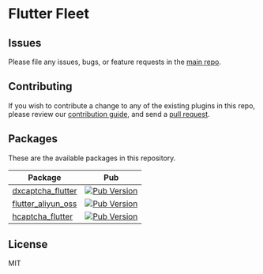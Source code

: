 # Flutter Fleet

## Issues

Please file any issues, bugs, or feature requests in the [main repo](https://github.com/FlutterFleet/FlutterFleet/issues/new).

## Contributing

If you wish to contribute a change to any of the existing plugins in this repo,
please review our [contribution guide](https://github.com/FlutterFleet/FlutterFleet/blob/main/.github/CONTRIBUTING.md),
and send a [pull request](https://github.com/FlutterFleet/FlutterFleet/pulls).

## Packages
These are the available packages in this repository.

| Package                                           | Pub                                                                                          |
|---------------------------------------------------|----------------------------------------------------------------------------------------------|
| [dxcaptcha_flutter](./packages/dxcaptcha_flutter) | [![Pub Version](https://img.shields.io/pub/v/dxcaptcha_flutter)](https://pub.dev/packages/dxcaptcha_flutter)  |
| [flutter_aliyun_oss](./packages/flutter_aliyun_oss)               | [![Pub Version](https://img.shields.io/pub/v/flutter_aliyun_oss)](https://pub.dev/packages/flutter_aliyun_oss)  |
| [hcaptcha_flutter](./packages/hcaptcha_flutter)   | [![Pub Version](https://img.shields.io/pub/v/hcaptcha_flutter)](https://pub.dev/packages/hcaptcha_flutter) |

## License

MIT
